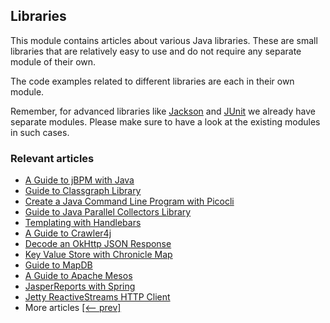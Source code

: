 ## Libraries

This module contains articles about various Java libraries. 
These are small libraries that are relatively easy to use and do not require any separate module of their own.

The code examples related to different libraries are each in their own module.

Remember, for advanced libraries like [Jackson](/jackson) and [JUnit](/testing-modules) we already have separate modules. Please make sure to have a look at the existing modules in such cases.

### Relevant articles
- [A Guide to jBPM with Java](https://www.baeldung.com/jbpm-java)
- [Guide to Classgraph Library](https://www.baeldung.com/classgraph)
- [Create a Java Command Line Program with Picocli](https://www.baeldung.com/java-picocli-create-command-line-program)
- [Guide to Java Parallel Collectors Library](https://www.baeldung.com/java-parallel-collectors)
- [Templating with Handlebars](https://www.baeldung.com/handlebars)
- [A Guide to Crawler4j](https://www.baeldung.com/crawler4j)
- [Decode an OkHttp JSON Response](https://www.baeldung.com/okhttp-json-response)
- [Key Value Store with Chronicle Map](https://www.baeldung.com/java-chronicle-map)
- [Guide to MapDB](https://www.baeldung.com/mapdb)
- [A Guide to Apache Mesos](https://www.baeldung.com/apache-mesos)
- [JasperReports with Spring](https://www.baeldung.com/spring-jasper)
- [Jetty ReactiveStreams HTTP Client](https://www.baeldung.com/jetty-reactivestreams-http-client)
- More articles [[<-- prev]](/libraries)

